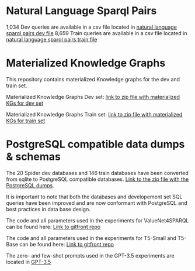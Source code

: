 # Natural Language Sparql Pairs
1,034 Dev queries are available in a csv file located in [natural language sparql pairs dev file](nl_sparql_pairs/dev/dev_nl_sparql.csv)
8,659 Train queries are available in a csv file located in [natural language sparql pairs train file](nl_sparql_pairs/train/train_nl_sparql.csv)

# Materialized Knowledge Graphs
This repository contains materialized Knowledge graphs for the dev and train set. 

Materialized Knowledge Graphs Dev set: [link to zip file with materialized KGs for dev set](https://drive.google.com/file/d/1S6xaI0VfnFMrsuyjxv2uQPok_CikhLLx/view?usp=sharing)

Materialized Knowledge Graphs Train set: [link to zip file with materialized KGs for train set](https://drive.google.com/file/d/1MHfPD0IuF4tWzbJEGSDmUMEavkB4lEs0/view?usp=sharing)

# PostgreSQL compatible data dumps & schemas
The 20 Spider dev databases and 146 train databases have been converted from sqlite to PostgreSQL compatible databases. [Link to the zip file with the PostgreSQL dumps](https://drive.google.com/file/d/1RzAlsws2FDCJcv_HKfXttGZzBT3Ah-hJ/view?usp=sharing).

It is important to note that both the databases and developement set SQL queries have been improved and are now conformant with PostgreSQL and best practices in data base design.

The code and all parameters used in the experiments for ValueNet4SPARQL can be found here: [Link to gitfront repo](https://gitfront.io/r/user-4351818/Kmk7viviNpDX/Valuenet4Sparql/)

The code and all parameters used in the experiments for T5-Small and T5-Base can be found here: [Link to gitfront repo](https://gitfront.io/r/user-4351818/ZLScR8epDL57/nlql/)

The zero- and few-shot prompts used in the GPT-3.5 experiments are located in [GPT-3.5](GPT-3.5)



